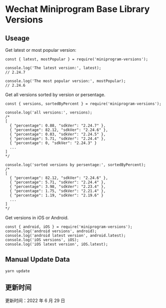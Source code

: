 
# Wechat Miniprogram Base Library Versions

## Useage

Get latest or most popular version:

```;
const { latest, mostPopular } = require('miniprogram-versions');

console.log('The latest version:', latest);
// 2.24.7

console.log('The most popular version:', mostPopular);
// 2.24.6

```

Get all versions sorted by version or persentage.

```
const { versions, sortedByPercent } = require('miniprogram-versions');

console.log('all versions:', versions);
/*
[
  { "percentage": 0.88, "sdkVer": "2.24.7" },
  { "percentage": 82.12, "sdkVer": "2.24.6" },
  { "percentage": 0.03, "sdkVer": "2.24.5" },
  { "percentage": 5.71, "sdkVer": "2.24.4" },
  { "percentage": 0, "sdkVer": "2.24.3" }
  ...
]
*/

console.log('sorted versions by persentage:', sortedByPercent);
/*
[
  { "percentage": 82.12, "sdkVer": "2.24.6" },
  { "percentage": 5.71, "sdkVer": "2.24.4" },
  { "percentage": 3.98, "sdkVer": "2.23.4" },
  { "percentage": 1.75, "sdkVer": "2.21.4" },
  { "percentage": 1.19, "sdkVer": "2.19.6" }
  ...
]
*/
```

Get versions in iOS or Android.

```
const { android, iOS } = require('miniprogram-versions');
console.log('android versions', android);
console.log('android latest version', android.latest);
console.log('iOS versions', iOS);
console.log('iOS latest version', iOS.latest);
```

## Manual Update Data

```
yarn update
```

## 更新时间

更新时间：2022 年 6 月 29 日

